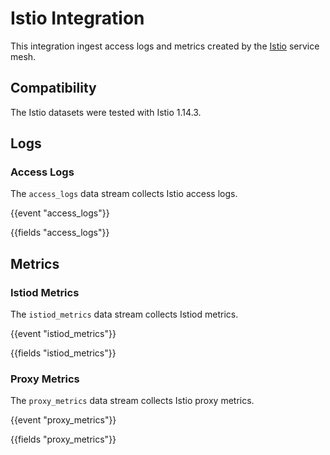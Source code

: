 # Istio Integration

This integration ingest access logs and metrics created by the [Istio](https://istio.io/) service mesh.

## Compatibility

The Istio datasets were tested with Istio 1.14.3.

## Logs

### Access Logs

The `access_logs` data stream collects Istio access logs.

{{event "access_logs"}}

{{fields "access_logs"}}


## Metrics

### Istiod Metrics

The `istiod_metrics` data stream collects Istiod metrics.

{{event "istiod_metrics"}}

{{fields "istiod_metrics"}}

### Proxy Metrics

The `proxy_metrics` data stream collects Istio proxy metrics.

{{event "proxy_metrics"}}

{{fields "proxy_metrics"}}
